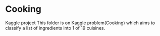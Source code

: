# Cooking
Kaggle project
This folder is on Kaggle problem(Cooking) which aims to classify a list of ingredients into 1 of 19 cuisines.
